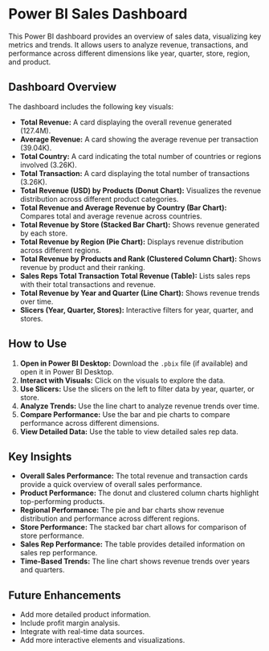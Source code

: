 # Power BI Sales Dashboard

This Power BI dashboard provides an overview of sales data, visualizing key metrics and trends. It allows users to analyze revenue, transactions, and performance across different dimensions like year, quarter, store, region, and product.

## Dashboard Overview

The dashboard includes the following key visuals:

* **Total Revenue:** A card displaying the overall revenue generated (127.4M).
* **Average Revenue:** A card showing the average revenue per transaction (39.04K).
* **Total Country:** A card indicating the total number of countries or regions involved (3.26K).
* **Total Transaction:** A card displaying the total number of transactions (3.26K).
* **Total Revenue (USD) by Products (Donut Chart):** Visualizes the revenue distribution across different product categories.
* **Total Revenue and Average Revenue by Country (Bar Chart):** Compares total and average revenue across countries.
* **Total Revenue by Store (Stacked Bar Chart):** Shows revenue generated by each store.
* **Total Revenue by Region (Pie Chart):** Displays revenue distribution across different regions.
* **Total Revenue by Products and Rank (Clustered Column Chart):** Shows revenue by product and their ranking.
* **Sales Reps Total Transaction Total Revenue (Table):** Lists sales reps with their total transactions and revenue.
* **Total Revenue by Year and Quarter (Line Chart):** Shows revenue trends over time.
* **Slicers (Year, Quarter, Stores):** Interactive filters for year, quarter, and stores.

## How to Use

1.  **Open in Power BI Desktop:** Download the `.pbix` file (if available) and open it in Power BI Desktop.
2.  **Interact with Visuals:** Click on the visuals to explore the data.
3.  **Use Slicers:** Use the slicers on the left to filter data by year, quarter, or store.
4.  **Analyze Trends:** Use the line chart to analyze revenue trends over time.
5.  **Compare Performance:** Use the bar and pie charts to compare performance across different dimensions.
6.  **View Detailed Data:** Use the table to view detailed sales rep data.

## Key Insights

* **Overall Sales Performance:** The total revenue and transaction cards provide a quick overview of overall sales performance.
* **Product Performance:** The donut and clustered column charts highlight top-performing products.
* **Regional Performance:** The pie and bar charts show revenue distribution and performance across different regions.
* **Store Performance:** The stacked bar chart allows for comparison of store performance.
* **Sales Rep Performance:** The table provides detailed information on sales rep performance.
* **Time-Based Trends:** The line chart shows revenue trends over years and quarters.

## Future Enhancements

* Add more detailed product information.
* Include profit margin analysis.
* Integrate with real-time data sources.
* Add more interactive elements and visualizations.

